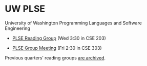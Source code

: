 # UW PLSE

[PLSE_RG]: au14-rg/
[PLSE_GM]: au14-gm/

University of Washington Programming Languages and Software Engineering

* [PLSE Reading Group][PLSE_RG] (Wed 3:30 in CSE 203)

* [PLSE Group Meeting][PLSE_GM] (Fri 2:30 in CSE 303)

Previous quarters’ reading groups [are archived](archive.html).
